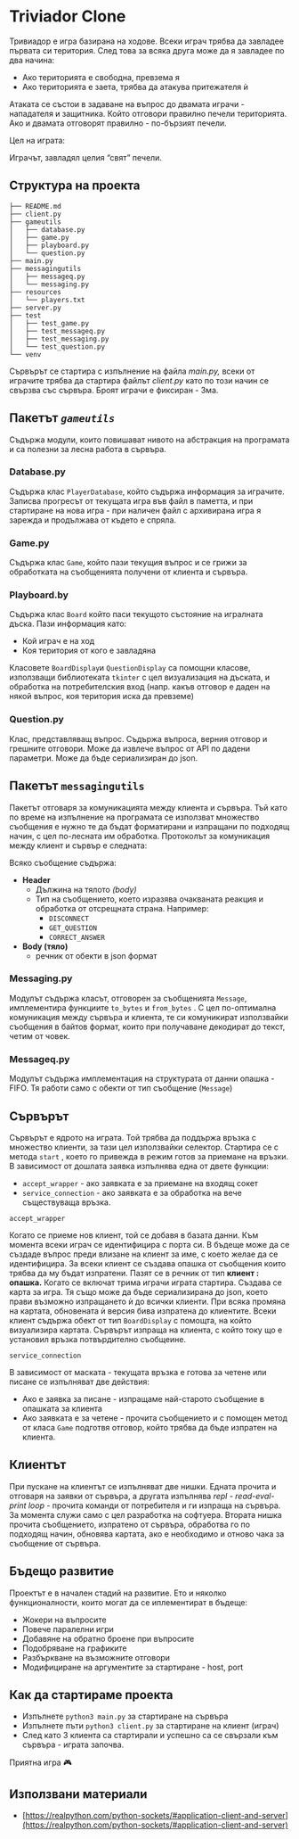 # Triviador Clone

Тривиадор е игра базирана на ходове. Всеки играч трябва да завладее първата си територия. След това за всяка друга може да я завладее по два начина: 

- Ако територията е свободна, превзема я
- Ако територията е заета, трябва да атакува притежателя ѝ

Атаката се състои в задаване на въпрос до двамата играчи - нападателя и защитника. Който отговори правилно печели територията. Ако и двамата отговорят правилно - по-бързият печели. 

Цел на играта: 

Играчът, завладял целия “свят” печели.

## Структура на проекта

```
├── README.md
├── client.py
├── gameutils
│   ├── database.py
│   ├── game.py
│   ├── playboard.py
│   └── question.py
├── main.py
├── messagingutils
│   ├── messageq.py
│   └── messaging.py
├── resources
│   └── players.txt
├── server.py
├── test
│   ├── test_game.py
│   ├── test_messageq.py
│   ├── test_messaging.py
│   └── test_question.py
└── venv
```

Сървърът се стартира с изпълнение на файла *main.py,* всеки от играчите трябва да стартира файлът *client.py* като по този начин се свързва със сървъра. Броят играчи е фиксиран - 3ма. 

## Пакетът *`gameutils`*

Съдържа модули, които повишават нивото на абстракция на програмата и са полезни за лесна работа в сървъра. 

### Database.py

Съдържа клас `PlayerDatabase`, който съдържа информация за играчите. Записва прогресът от текущата игра във файл в паметта, и при стартиране на нова игра - при наличен файл с архивирана игра я зарежда и продължава от където е спряла. 

### Game.py

Съдържа клас `Game`, който пази текущия въпрос и се грижи за обработката на съобщенията получени от клиента и сървъра. 

### Playboard.by

Съдържа клас `Board` който паси текущото състояние на игралната дъска. Пази информация като: 

- Кой играч е на ход
- Коя територия от кого е завладяна

Класовете `BoardDisplay`и `QuestionDisplay` са помощни класове, използващи библиотеката `tkinter` с цел визуализация на дъската, и обработка на потребителския вход (напр. какъв отговор е даден на някой въпрос, коя територия иска да превземе) 

### Question.py

Клас, представляващ въпрос. Съдържа въпроса, верния отговор и грешните отговори.
Може да извлече въпрос от API по дадени параметри. Може да бъде сериализиран до json. 

## Пакетът `messagingutils`

Пакетът отговаря за комуникацията между клиента и сървъра. Тъй като по време на изпълнение на програмата се използват множество съобщения е нужно те да бъдат форматирани и изпращани по подходящ начин, с цел по-лесната им обработка. Протоколът за комуникация между клиент и сървър е следната:

Всяко съобщение съдържа:

- **Header**
    - Дължина на тялото *(body)*
    - Тип на съобщението, което изразява очакваната реакция и обработка от отсрещната страна. Например:
        - `DISCONNECT`
        - `GET_QUESTION`
        - `CORRECT_ANSWER`
- ********Body (тяло)********
    - речник от обекти в json формат

### Messaging.py

Модулът съдържа класът, отговорен за съобщенията `Message`, имплементира функциите `to_bytes` и `from_bytes` . С цел по-оптимална комуникация между сървъра и клиента, те си комуникират използвайки съобщения в байтов формат, които при получаване декодират до текст, четим от човек. 

### Messageq.py

Модулът съдържа имплементация на структурата от данни опашка - FIFO. Тя работи само с обекти от тип съобщение (`Message`) 

## Сървърът

Сървърът е ядрото на играта. Той трябва да поддържа връзка с множество клиенти, за тази цел използвайки селектор. Стартира се с метода `start` , което го привежда в режим готов за приемане на връзки. В зависимост от дошлата заявка изпълнява една от двете функции:

- `accept_wrapper` - ако заявката е за приемане на входящ сокет
- `service_connection` - ако заявката е за обработка на вече съществуваща връзка.

`accept_wrapper` 

 Когато се приеме нов клиент, той се добавя в базата данни. Към момента всеки играч се идентифицира с порта си. В бъдеще може да се създаде въпрос преди влизане на клиент за име, с което желае да се идентифицира. За всеки клиент се създава опашка от съобщения които трябва да му бъдат изпратени. Пазят се в речник от тип **клиент : опашка.** Когато се включат трима играчи играта стартира. Създава се карта за игра. Тя също може да бъде сериализирана до json, което прави възможно изпращането ѝ до всички клиенти. При всяка промяна на картата, обновената ѝ версия бива изпратена до клиентите. Всеки клиент съдържа обект от тип `BoardDisplay` с помощта, на който визуализира картата. Сървърът изпраща на клиента, с който току що е установил връзка потвърдително съобщеине. 

`service_connection`

В зависимост от маската - текущата връзка е готова за четене или писане се изпълняват две действия:

- Ако е заявка за писане - изпращаме най-старото съобщение в опашката за клиента
- Ако заявката е за четене - прочита съобщението и с помощен метод от класа `Game` подготвя отговор, който трябва да бъде изпратен на клиента.

## Клиентът

При пускане на клиентът се изпълняват две нишки. Едната прочита и отговаря на заявки от сървъра, а другата изпълнява *repl - read-eval-print loop -* прочита команди от потребителя и ги изпраща на сървъра. За момента служи само с цел разработка на софтуера. Втората нишка прочита съобщението, изпратено от сървъра, обработва го по подходящ начин, обновява картата, ако е необходимо и отново чака за съобщение от сървъра. 

## Бъдещо развитие

Проектът е в начален стадий на развитие. Ето и няколко функционалности, които могат да се иплементират в бъдеще: 

- Жокери на въпросите
- Повече паралелни игри
- Добавяне на обратно броене при въпросите
- Подобряване на графиките
- Разбъркване на възможните отговори
- Модифициране на аргументите за стартиране - host, port
    
    

## Как да стартираме проекта

- Изпълнете `python3 main.py` за стартиране на сървъра
- Изпълнете пъти `python3 client.py` за стартиране на клиент (играч)
- След като 3 клиента са стартирали и успешно са се свързали към сървъра - играта започва.

Приятна игра 🎮

## Използвани материали

- [https://realpython.com/python-sockets/#application-client-and-server](https://realpython.com/python-sockets/#application-client-and-server)